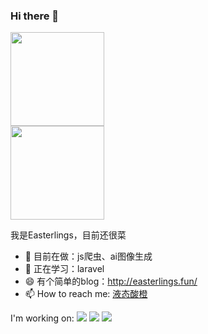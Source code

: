 ### Hi there 👋 
<div >
  <img height="150px" src="https://github-readme-stats.vercel.app/api/top-langs/?username=Easterlings&layout=compact" />
</div>

<div >
  <img height="150px" src="https://github-readme-stats.vercel.app/api?username=Easterlings&show_icons=true" />
</div>


我是Easterlings，目前还很菜

- 🔭 目前在做：js爬虫、ai图像生成
- 🌱 正在学习：laravel
- 😄 有个简单的blog：http://easterlings.fun/
- 📫 How to reach me: [液态酸橙](https://space.bilibili.com/4453517)

I'm working on:
![](https://img.shields.io/badge/-Python-3e74a2?style=flat-square&logo=Python&logoColor=fff)
![](https://img.shields.io/badge/-Node.js-339933?style=flat-square&logo=Node.js&logoColor=fff)
![](https://img.shields.io/badge/-PHP-777BB4?style=flat-square&logo=PHP&logoColor=fff)
<!--
**Easterlings/Easterlings** is a ✨ _special_ ✨ repository because its `README.md` (this file) appears on your GitHub profile.

Here are some ideas to get you started:

- 🔭 I’m currently working on ...
- 🌱 I’m currently learning ...
- 👯 I’m looking to collaborate on ...
- 🤔 I’m looking for help with ...
- 💬 Ask me about ...
- 📫 How to reach me: ...
- 😄 Pronouns: ...
- ⚡ Fun fact: ...
-->
